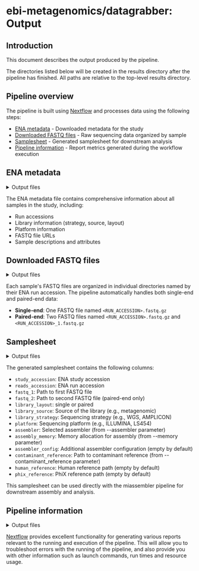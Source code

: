 # ebi-metagenomics/datagrabber: Output

## Introduction

This document describes the output produced by the pipeline.

The directories listed below will be created in the results directory after the pipeline has finished. All paths are relative to the top-level results directory.

## Pipeline overview

The pipeline is built using [Nextflow](https://www.nextflow.io/) and processes data using the following steps:

- [ENA metadata](#ena-metadata) - Downloaded metadata for the study
- [Downloaded FASTQ files](#downloaded-fastq-files) - Raw sequencing data organized by sample
- [Samplesheet](#samplesheet) - Generated samplesheet for downstream analysis
- [Pipeline information](#pipeline-information) - Report metrics generated during the workflow execution

## ENA metadata

<details markdown="1">
<summary>Output files</summary>

- `<STUDY_ACCESSION>/`
  - `ena_metadata.tsv`: Complete metadata for all samples in the study downloaded from ENA

</details>

The ENA metadata file contains comprehensive information about all samples in the study, including:
- Run accessions
- Library information (strategy, source, layout)
- Platform information
- FASTQ file URLs
- Sample descriptions and attributes

## Downloaded FASTQ files

<details markdown="1">
<summary>Output files</summary>

- `<STUDY_ACCESSION>/`
  - `<RUN_ACCESSION>/`
    - `<RUN_ACCESSION>.fastq.gz`: Single-end FASTQ file or first read of paired-end
    - `<RUN_ACCESSION>_1.fastq.gz`: Second read of paired-end data (if applicable)
    - `download_log.txt`: Download log for this sample

</details>

Each sample's FASTQ files are organized in individual directories named by their ENA run accession. The pipeline automatically handles both single-end and paired-end data:

- **Single-end**: One FASTQ file named `<RUN_ACCESSION>.fastq.gz`
- **Paired-end**: Two FASTQ files named `<RUN_ACCESSION>.fastq.gz` and `<RUN_ACCESSION>_1.fastq.gz`

## Samplesheet

<details markdown="1">
<summary>Output files</summary>

- `<STUDY_ACCESSION>/`
  - `miassembler_samplesheet.csv`: Formatted samplesheet for the miassembler pipeline

</details>

The generated samplesheet contains the following columns:
- `study_accession`: ENA study accession
- `reads_accession`: ENA run accession
- `fastq_1`: Path to first FASTQ file
- `fastq_2`: Path to second FASTQ file (paired-end only)
- `library_layout`: single or paired
- `library_source`: Source of the library (e.g., metagenomic)
- `library_strategy`: Sequencing strategy (e.g., WGS, AMPLICON)
- `platform`: Sequencing platform (e.g., ILLUMINA, LS454)
- `assembler`: Selected assembler (from --assembler parameter)
- `assembly_memory`: Memory allocation for assembly (from --memory parameter)
- `assembler_config`: Additional assembler configuration (empty by default)
- `contaminant_reference`: Path to contaminant reference (from --contaminant_reference parameter)
- `human_reference`: Human reference path (empty by default)
- `phix_reference`: PhiX reference path (empty by default)

This samplesheet can be used directly with the miassembler pipeline for downstream assembly and analysis.

## Pipeline information

<details markdown="1">
<summary>Output files</summary>

- `pipeline_info/`
  - Reports generated by Nextflow: `execution_report.html`, `execution_timeline.html`, `execution_trace.txt` and `pipeline_dag.dot`/`pipeline_dag.svg`.
  - Reports generated by the pipeline: `datagrabber_software_versions.yml`.
  - Parameters used by the pipeline run: `params.json`.

</details>

[Nextflow](https://www.nextflow.io/docs/latest/tracing.html) provides excellent functionality for generating various reports relevant to the running and execution of the pipeline. This will allow you to troubleshoot errors with the running of the pipeline, and also provide you with other information such as launch commands, run times and resource usage.